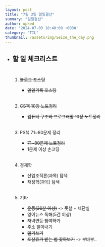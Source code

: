 ```yaml
---
layout: post
title: "7월 3일 일일결산"
summary: "일일결산"
author: upked
date: '2024-07-03 18:40:00 +0930'
category: "TIL"
thumbnail: /assets/img/Seize_the_day.png
---
```


- ## 할 일 체크리스트<br/><br/>



    1. ~~블로그 포스팅~~
        - ~~일일기록 포스팅~~<br/><br/>


    2. ~~CS책 10장 노트정리~~
        - ~~컴퓨터 구조와 프로그래밍 10장 노트정리~~<br/><br/>


    3. PS책 71~80문제 정리
        - ~~71~80문제 노트정리~~
        - 1문제 이상 손코딩<br/><br/>


    4. 경제학
        - 산업조직론(과목) 탐색
        - 재정학(과목) 탐색<br/><br/>


    5. 기타
        - ~~운동(30분 이상)~~ -> 풋살 + 체단실
        - 영어뉴스 독해(5건 이상)
        - ~~저녁연등 참여하기~~
        - 주소 알아내기
        - ~~일기쓰기~~
        - ~~포상휴가 받는 법 찾아보기~~ -> 부바부..


